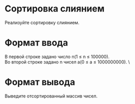 # Сортировка слиянием
Реализуйте сортировку слиянием.
# Формат ввода
В первой строке задано число  n(1 ≤ n ≤ 100000). \
Во второй строке задано n чисел a(0 ≤ a ≤ 1000000000). \
# Формат вывода
Выведите отсортированный массив чисел.
